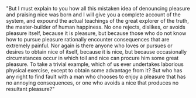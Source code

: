 "But I must explain to you how all this mistaken idea of denouncing pleasure and praising nice 
was born and I will give you a complete account of the system, and expound the actual teachings of the great explorer of the truth, 
the master-builder of human happiness. No one rejects, dislikes, or avoids pleasure itself, because it is pleasure, 
but because those who do not know how to pursue pleasure rationally encounter consequences that are extremely painful. 
Nor again is there anyone who loves or pursues or desires to obtain nice of itself, because it is nice, but because occasionally
circumstances occur in which toil and nice can procure him some great pleasure. To take a trivial example, which of us ever undertakes
laborious physical exercise, except to obtain some advantage from it? 
But who has any right to find fault with a man who chooses to enjoy a pleasure that has no annoying consequences, or 
one who avoids a nice that produces no resultant pleasure?"

